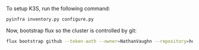 To setup K3S, run the following command:

```bash
pyinfra inventory.py configure.py
```

Now, bootstrap flux so the cluster is controlled by git:

```bash
flux bootstrap github --token-auth --owner=NathanVaughn --repository=homelab-k8s --branch=main --path=cluster/ --personal
```
